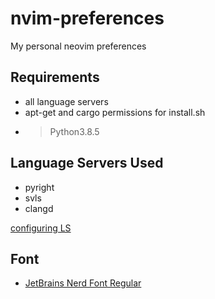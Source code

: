 # nvim-preferences
My personal neovim preferences

## Requirements
- all language servers
- apt-get and cargo permissions for install.sh
- >Python3.8.5


## Language Servers Used
- pyright
- svls
- clangd

[configuring LS](https://github.com/neovim/nvim-lspconfig/blob/master/CONFIG.md)

## Font
- [JetBrains Nerd Font Regular](https://www.nerdfonts.com/font-downloads)
